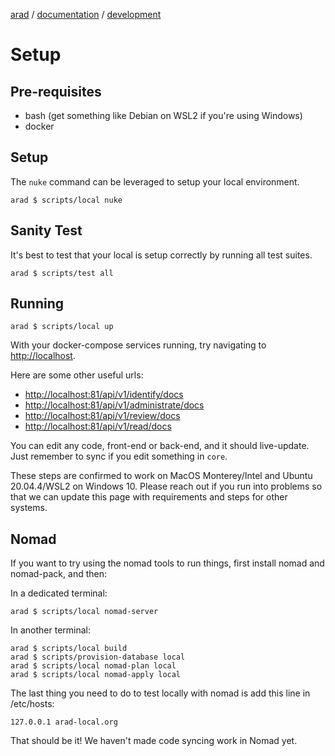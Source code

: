 [arad](../../../../) / [documentation](../README.md) / [development](./README.md)

# Setup

## Pre-requisites

- bash (get something like Debian on WSL2 if you're using Windows)
- docker

## Setup

The `nuke` command can be leveraged to setup your local environment.

```
arad $ scripts/local nuke
```

## Sanity Test

It's best to test that your local is setup correctly by running all test suites.

```
arad $ scripts/test all
```

## Running

```
arad $ scripts/local up
```

With your docker-compose services running, try navigating to [http://localhost](http://localhost).

Here are some other useful urls:

- [http://localhost:81/api/v1/identify/docs](http://localhost:81/api/v1/identify/docs)
- [http://localhost:81/api/v1/administrate/docs](http://localhost:81/api/v1/administrate/docs)
- [http://localhost:81/api/v1/review/docs](http://localhost:81/api/v1/review/docs)
- [http://localhost:81/api/v1/read/docs](http://localhost:81/api/v1/read/docs)

You can edit any code, front-end or back-end, and it should live-update. Just remember to sync if you edit something in
`core`.

These steps are confirmed to work on MacOS Monterey/Intel and Ubuntu 20.04.4/WSL2 on Windows 10. Please reach out if
you run into problems so that we can update this page with requirements and steps for other systems.

## Nomad

If you want to try using the nomad tools to run things, first install nomad and nomad-pack, and then:

In a dedicated terminal:
```
arad $ scripts/local nomad-server
```

In another terminal:
```
arad $ scripts/local build
arad $ scripts/provision-database local
arad $ scripts/local nomad-plan local
arad $ scripts/local nomad-apply local
```

The last thing you need to do to test locally with nomad is add this line in /etc/hosts:

```
127.0.0.1 arad-local.org
```

That should be it! We haven't made code syncing work in Nomad yet.
